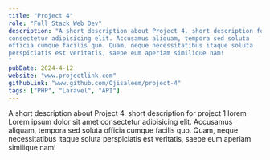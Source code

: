 ```yaml
---
title: "Project 4"
role: "Full Stack Web Dev"
description: "A short description about Project 4. short description for project 1 lorem Lorem ipsum dolor sit amet
consectetur adipisicing elit. Accusamus aliquam, tempora sed soluta
officia cumque facilis quo. Quam, neque necessitatibus itaque soluta
perspiciatis est veritatis, saepe eum aperiam similique nam!
"
pubDate: 2024-4-12
website: "www.projectlink.com"
githubLink: "www.github.com/Ojisaleem/project-4"
tags: ["PHP", "Laravel", "API"]
---
```


A short description about Project 4. short description for project 1 lorem Lorem ipsum dolor sit amet
consectetur adipisicing elit. Accusamus aliquam, tempora sed soluta
officia cumque facilis quo. Quam, neque necessitatibus itaque soluta
perspiciatis est veritatis, saepe eum aperiam similique nam!
